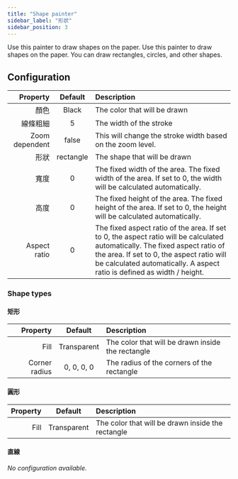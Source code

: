 ```yaml
---
title: "Shape painter"
sidebar_label: "形狀"
sidebar_position: 3
---
```



Use this painter to draw shapes on the paper. Use this painter to draw shapes on the paper. You can draw rectangles, circles, and other shapes.

## Configuration

|       Property |  Default  | Description                                                                                                                                                                                                                                          |
| --------------:|:---------:|:---------------------------------------------------------------------------------------------------------------------------------------------------------------------------------------------------------------------------------------------------- |
|             顏色 |   Black   | The color that will be drawn                                                                                                                                                                                                                         |
|           線條粗細 |     5     | The width of the stroke                                                                                                                                                                                                                              |
| Zoom dependent |   false   | This will change the stroke width based on the zoom level.                                                                                                                                                                                           |
|             形狀 | rectangle | The shape that will be drawn                                                                                                                                                                                                                         |
|             寬度 |     0     | The fixed width of the area. The fixed width of the area. If set to 0, the width will be calculated automatically.                                                                                                                                   |
|             高度 |     0     | The fixed height of the area. The fixed height of the area. If set to 0, the height will be calculated automatically.                                                                                                                                |
|   Aspect ratio |     0     | The fixed aspect ratio of the area. If set to 0, the aspect ratio will be calculated automatically. The fixed aspect ratio of the area. If set to 0, the aspect ratio will be calculated automatically. A aspect ratio is defined as width / height. |

### Shape types

#### 矩形

|      Property |   Default   | Description                                       |
| -------------:|:-----------:|:------------------------------------------------- |
|          Fill | Transparent | The color that will be drawn inside the rectangle |
| Corner radius | 0, 0, 0, 0  | The radius of the corners of the rectangle        |

#### 圓形

| Property |   Default   | Description                                       |
| --------:|:-----------:|:------------------------------------------------- |
|     Fill | Transparent | The color that will be drawn inside the rectangle |

#### 直線

*No configuration available.*
